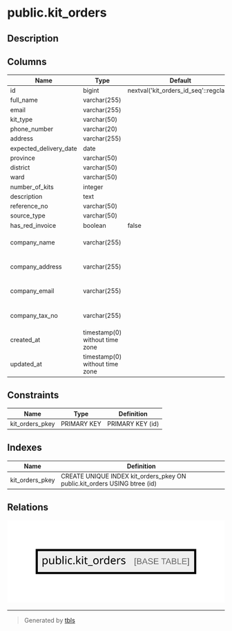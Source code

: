 # public.kit_orders

## Description

## Columns

| Name                   | Type                           | Default                                | Nullable | Comment              |
| ---------------------- | ------------------------------ | -------------------------------------- | -------- | -------------------- |
| id                     | bigint                         | nextval('kit_orders_id_seq'::regclass) | false    |                      |
| full_name              | varchar(255)                   |                                        | false    |                      |
| email                  | varchar(255)                   |                                        | false    |                      |
| kit_type               | varchar(50)                    |                                        | false    |                      |
| phone_number           | varchar(20)                    |                                        | false    |                      |
| address                | varchar(255)                   |                                        | false    |                      |
| expected_delivery_date | date                           |                                        | false    |                      |
| province               | varchar(50)                    |                                        | false    |                      |
| district               | varchar(50)                    |                                        | false    |                      |
| ward                   | varchar(50)                    |                                        | false    |                      |
| number_of_kits         | integer                        |                                        | false    |                      |
| description            | text                           |                                        | true     |                      |
| reference_no           | varchar(50)                    |                                        | true     |                      |
| source_type            | varchar(50)                    |                                        | true     |                      |
| has_red_invoice        | boolean                        | false                                  | false    |                      |
| company_name           | varchar(255)                   |                                        | true     | For printing invoice |
| company_address        | varchar(255)                   |                                        | true     | For printing invoice |
| company_email          | varchar(255)                   |                                        | true     | For printing invoice |
| company_tax_no         | varchar(255)                   |                                        | true     | For printing invoice |
| created_at             | timestamp(0) without time zone |                                        | true     |                      |
| updated_at             | timestamp(0) without time zone |                                        | true     |                      |

## Constraints

| Name            | Type        | Definition       |
| --------------- | ----------- | ---------------- |
| kit_orders_pkey | PRIMARY KEY | PRIMARY KEY (id) |

## Indexes

| Name            | Definition                                                                |
| --------------- | ------------------------------------------------------------------------- |
| kit_orders_pkey | CREATE UNIQUE INDEX kit_orders_pkey ON public.kit_orders USING btree (id) |

## Relations

![er](public.kit_orders.svg)

---

> Generated by [tbls](https://github.com/k1LoW/tbls)
